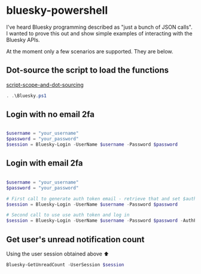 # bluesky-powershell

I've heard Bluesky programming described as "just a bunch of JSON calls".
I wanted to prove this out and show simple examples of interacting with the Bluesky APIs.

At the moment only a few scenarios are supported. They are below.


## Dot-source the script to load the functions

[script-scope-and-dot-sourcing](https://learn.microsoft.com/en-us/powershell/module/microsoft.powershell.core/about/about_scripts?view=powershell-7.4#script-scope-and-dot-sourcing)

```powershell
. .\Bluesky.ps1
```


## Login with no email 2fa

```powershell

$username = "your_username"
$password = "your_password"
$session = Bluesky-Login -UserName $username -Password $password

```


## Login with email 2fa

```powershell

$username = "your_username"
$password = "your_password"

# First call to generate auth token email - retrieve that and set $authToken
$session = Bluesky-Login -UserName $username -Password $password

# Second call to use use auth token and log in
$session = Bluesky-Login -UserName $username -Password $password -AuthFactorToken $authToken

```


## Get user's unread notification count

Using the user session obtained above ⬆️


```powershell
Bluesky-GetUnreadCount -UserSession $session
```
